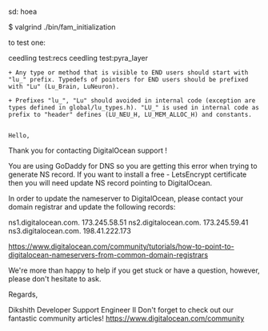 sd: hoea

$ valgrind ./bin/fam_initialization


to test one:

ceedling test:recs
ceedling test:pyra_layer    



	+ Any type or method that is visible to END users should start with "lu_" prefix. Typedefs of pointers for END users should be prefixed with "Lu" (Lu_Brain, LuNeuron).

	+ Prefixes "lu_", "Lu" should avoided in internal code (exception are types defined in global/lu_types.h). "LU_" is used in internal code as prefix to "header" defines (LU_NEU_H, LU_MEM_ALLOC_H) and constants.


	Hello,

Thank you for contacting DigitalOcean support !

You are using GoDaddy for DNS so you are getting this error when trying to generate NS record. If you want to install a free - LetsEncrypt certificate then you will need update NS record pointing to DigitalOcean. 

In order to update the nameserver to DigitalOcean, please contact your domain registrar and update the following records:

ns1.digitalocean.com. 173.245.58.51
ns2.digitalocean.com. 173.245.59.41
ns3.digitalocean.com. 198.41.222.173

​​​​​​​https://www.digitalocean.com/community/tutorials/how-to-point-to-digitalocean-nameservers-from-common-domain-registrars

We're more than happy to help if you get stuck or have a question, however, please don't hesitate to ask. 

Regards,

Dikshith
Developer Support Engineer II
Don't forget to check out our fantastic community articles!
https://www.digitalocean.com/community